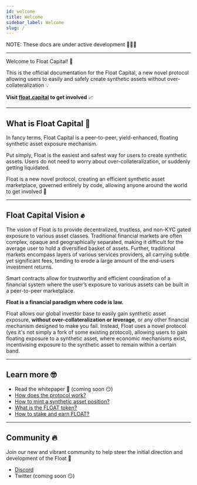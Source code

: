 ```yaml
---
id: welcome
title: Welcome
sidebar_label: Welcome
slug: /
---
```


NOTE: These docs are under active development 👷‍♀️👷

---

Welcome to Float Capital! 👋

This is the official documentation for the Float Capital, a new novel protocol allowing users to easily and safely create synthetic assets without over-collateralization 💡

**Visit [float.capital](https://float.capital) to get involved** 📈

---

## What is Float Capital 🤔

In fancy terms, Float Capital is a peer-to-peer, yield-enhanced, floating synthetic asset exposure mechanism.

Put simply, Float is the easiest and safest way for users to create synthetic assets. Users do not need to worry about over-collateralization, or suddenly getting liquidated.

Float is a new novel protocol, creating an efficient synthetic asset marketplace, governed entirely by code, allowing anyone around the world to get involved 🚀

---

## Float Capital Vision ✊

The vision of Float is to provide decentralized, trustless, and non-KYC gated exposure to various asset classes. Traditional financial markets are often complex, opaque and geographically separated, making it difficult for the average user to hold a diversified basket of assets. Further, traditional markets encompass layers of various services providers, all carrying subtle yet significant fees, tending to erode a large amount of the end-users investment returns.

Smart contracts allow for trustworthy and efficient coordination of a financial system where the user’s exposure to various assets can be built in a peer-to-peer marketplace.

**Float is a financial paradigm where code is law.**

Float allows our global investor base to easily gain synthetic asset exposure, **without over-collateralization or leverage**, or any other financial mechanism designed to make you fail. Instead, Float uses a novel protocol (yes it's not simply a fork of some existing protocol), allowing users to gain floating exposure to a synthetic asset, where economic mechanisms exist, incentivising exposure to the synthetic asset to remain within a certain band.

---

## Learn more 🤓

- Read the whitepaper 📄 (coming soon 😏)
- [How does the protocol work?](https://docs.float.capital/docs/overview)
- [How to mint a synthetic asset position?](https://docs.float.capital/docs/mint)
- [What is the FLOAT token?](https://docs.float.capital/docs/mint)
- [How to stake and earn FLOAT?](https://docs.float.capital/docs/mint)

---

## Community 🔥

Join our new and vibrant community to help steer the initial direction and development of the Float 💃

- [Discord](https://discord.gg/qesr2KZAhn)
- Twitter (coming soon 😏)
<!-- - [Twitter](https://twitter.com/float_capital) (coming soon 😏) -->
